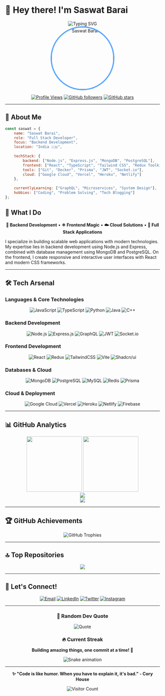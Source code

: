 # 👋 Hey there! I'm Saswat Barai

<div align="center">
  <img src="https://readme-typing-svg.herokuapp.com?font=Fira+Code&size=28&duration=3000&pause=1000&color=58A6FF&background=0D111700&center=true&vCenter=true&width=600&lines=Full+Stack+Developer;Backend+Enthusiast;MERN+Stack+Expert;Always+Learning+%F0%9F%9A%80" alt="Typing SVG" />
</div>

<div align="center">
  <img src="https://github.com/SaswatBarai.png" alt="Saswat Barai" width="200" height="200" style="border-radius: 50%; border: 4px solid #58A6FF;"/>
  
  [![Profile Views](https://komarev.com/ghpvc/?username=SaswatBarai&label=Profile%20Views&color=58A6FF&style=for-the-badge)](https://github.com/SaswatBarai)
  [![GitHub followers](https://img.shields.io/github/followers/SaswatBarai?label=Followers&style=for-the-badge&color=58A6FF)](https://github.com/SaswatBarai)
  [![GitHub stars](https://img.shields.io/github/stars/SaswatBarai?label=Stars&style=for-the-badge&color=FFA500)](https://github.com/SaswatBarai)
</div>

---

## 🚀 About Me

```javascript
const saswat = {
    name: "Saswat Barai",
    role: "Full Stack Developer",
    focus: "Backend Development",
    location: "India 🇮🇳",
    
    techStack: {
        backend: ["Node.js", "Express.js", "MongoDB", "PostgreSQL"],
        frontend: ["React", "TypeScript", "Tailwind CSS", "Redux Toolkit"],
        tools: ["Git", "Docker", "Prisma", "JWT", "Socket.io"],
        cloud: ["Google Cloud", "Vercel", "Heroku", "Netlify"]
    },
    
    currentlyLearning: ["GraphQL", "Microservices", "System Design"],
    hobbies: ["Coding", "Problem Solving", "Tech Blogging"]
};
```

## 🌟 What I Do

<div align="center">
  
**🔧 Backend Development** • **⚛️ Frontend Magic** • **☁️ Cloud Solutions** • **📱 Full Stack Applications**

</div>

I specialize in building scalable web applications with modern technologies. My expertise lies in backend development using Node.js and Express, combined with database management using MongoDB and PostgreSQL. On the frontend, I create responsive and interactive user interfaces with React and modern CSS frameworks.

---

## 🛠️ Tech Arsenal

### Languages & Core Technologies
<div align="center">

![JavaScript](https://img.shields.io/badge/JavaScript-F7DF1E?style=for-the-badge&logo=javascript&logoColor=black)
![TypeScript](https://img.shields.io/badge/TypeScript-3178C6?style=for-the-badge&logo=typescript&logoColor=white)
![Python](https://img.shields.io/badge/Python-3776AB?style=for-the-badge&logo=python&logoColor=white)
![Java](https://img.shields.io/badge/Java-ED8B00?style=for-the-badge&logo=openjdk&logoColor=white)
![C++](https://img.shields.io/badge/C++-00599C?style=for-the-badge&logo=c%2B%2B&logoColor=white)

</div>

### Backend Development
<div align="center">

![Node.js](https://img.shields.io/badge/Node.js-339933?style=for-the-badge&logo=node.js&logoColor=white)
![Express.js](https://img.shields.io/badge/Express.js-000000?style=for-the-badge&logo=express&logoColor=white)
![GraphQL](https://img.shields.io/badge/GraphQL-E10098?style=for-the-badge&logo=graphql&logoColor=white)
![JWT](https://img.shields.io/badge/JWT-000000?style=for-the-badge&logo=JSON%20web%20tokens&logoColor=white)
![Socket.io](https://img.shields.io/badge/Socket.io-010101?style=for-the-badge&logo=socket.io&logoColor=white)

</div>

### Frontend Development
<div align="center">

![React](https://img.shields.io/badge/React-61DAFB?style=for-the-badge&logo=react&logoColor=black)
![Redux](https://img.shields.io/badge/Redux_Toolkit-764ABC?style=for-the-badge&logo=redux&logoColor=white)
![TailwindCSS](https://img.shields.io/badge/Tailwind_CSS-38B2AC?style=for-the-badge&logo=tailwind-css&logoColor=white)
![Vite](https://img.shields.io/badge/Vite-646CFF?style=for-the-badge&logo=vite&logoColor=white)
![Shadcn/ui](https://img.shields.io/badge/Shadcn/ui-000000?style=for-the-badge&logo=shadcnui&logoColor=white)

</div>

### Databases & Cloud
<div align="center">

![MongoDB](https://img.shields.io/badge/MongoDB-47A248?style=for-the-badge&logo=mongodb&logoColor=white)
![PostgreSQL](https://img.shields.io/badge/PostgreSQL-336791?style=for-the-badge&logo=postgresql&logoColor=white)
![MySQL](https://img.shields.io/badge/MySQL-4479A1?style=for-the-badge&logo=mysql&logoColor=white)
![Redis](https://img.shields.io/badge/Redis-DC382D?style=for-the-badge&logo=redis&logoColor=white)
![Prisma](https://img.shields.io/badge/Prisma-2D3748?style=for-the-badge&logo=prisma&logoColor=white)

</div>

### Cloud & Deployment
<div align="center">

![Google Cloud](https://img.shields.io/badge/Google_Cloud-4285F4?style=for-the-badge&logo=google-cloud&logoColor=white)
![Vercel](https://img.shields.io/badge/Vercel-000000?style=for-the-badge&logo=vercel&logoColor=white)
![Heroku](https://img.shields.io/badge/Heroku-430098?style=for-the-badge&logo=heroku&logoColor=white)
![Netlify](https://img.shields.io/badge/Netlify-00C7B7?style=for-the-badge&logo=netlify&logoColor=white)
![Firebase](https://img.shields.io/badge/Firebase-FFCA28?style=for-the-badge&logo=firebase&logoColor=black)

</div>

---

## 📊 GitHub Analytics

<div align="center">
  
  <img height="180em" src="https://github-readme-stats.vercel.app/api?username=SaswatBarai&show_icons=true&theme=github_dark&hide_border=true&count_private=true&include_all_commits=true" />
  <img height="180em" src="https://github-readme-stats.vercel.app/api/top-langs/?username=SaswatBarai&layout=compact&theme=github_dark&hide_border=true&langs_count=8" />
  
</div>

<div align="center">
  
  <img src="https://github-readme-streak-stats.herokuapp.com/?user=SaswatBarai&theme=github-dark-blue&hide_border=true" />
  
</div>

<div align="center">
  
  <img src="https://github-readme-activity-graph.vercel.app/graph?username=SaswatBarai&theme=github-compact&hide_border=true&area=true" />
  
</div>

---

## 🏆 GitHub Achievements

<div align="center">

![GitHub Trophies](https://github-profile-trophy.vercel.app/?username=SaswatBarai&theme=darkhub&no-frame=true&row=1&column=6)

</div>

---

## 🔝 Top Repositories

<div align="center">
  
  <a href="https://github.com/SaswatBarai">
    <img src="https://github-contributor-stats.vercel.app/api?username=SaswatBarai&limit=5&theme=dark&combine_all_yearly_contributions=true&hide_border=true" />
  </a>
  
</div>

---

## 📱 Let's Connect!

<div align="center">

[![Email](https://img.shields.io/badge/Email-D14836?style=for-the-badge&logo=gmail&logoColor=white)](mailto:saswatbarai611@gmail.com)
[![LinkedIn](https://img.shields.io/badge/LinkedIn-0077B5?style=for-the-badge&logo=linkedin&logoColor=white)](https://linkedin.com/in/saswat-barai)
[![Twitter](https://img.shields.io/badge/Twitter-1DA1F2?style=for-the-badge&logo=twitter&logoColor=white)](https://twitter.com/saswat_ig)
[![Instagram](https://img.shields.io/badge/Instagram-E4405F?style=for-the-badge&logo=instagram&logoColor=white)](https://instagram.com/saswat_ig)

</div>

---

<div align="center">

### 💭 Random Dev Quote
![Quote](https://quotes-github-readme.vercel.app/api?type=horizontal&theme=dark)

### 🔥 Current Streak
**Building amazing things, one commit at a time! 🚀**

<img src="https://raw.githubusercontent.com/SaswatBarai/SaswatBarai/output/snake.svg" alt="Snake animation" />

---

**✨ "Code is like humor. When you have to explain it, it's bad." - Cory House**

</div>

<div align="center">
  
  ![Visitor Count](https://profile-counter.glitch.me/SaswatBarai/count.svg)
  
</div>
